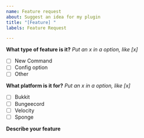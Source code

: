 ```yaml
---
name: Feature request
about: Suggest an idea for my plugin
title: "[Feature] "
labels: Feature Request

---
```


**What type of feature is it?**
_Put an x in a option, like [x]_

- [ ] New Command
- [ ] Config option
- [ ] Other

**What platform is it for?**
_Put an x in a option, like [x]_

- [ ] Bukkit
- [ ] Bungeecord
- [ ] Velocity
- [ ] Sponge

**Describe your feature**
